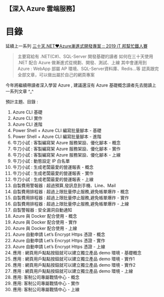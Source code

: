 【深入 Azure 雲端服務】
----

<!--【深入 Azure 雲端服務】30天主題、目錄 -->
# 目錄

延續上一系列  [三十天.NET❤️Azure漸進式開發專案 :: 2019 iT 邦幫忙鐵人賽](https://ithelp.ithome.com.tw/users/20105988/ironman/1622)

> 主要寫給有 .NET(C#)、SQL-Server 開發基礎的讀者
> 如何在三十天使用 .NET 配合 Azure 做漸進式從規劃、開發、測試、上線
> 其中會運用到 Azure : WebApp 部屬 AP 環境、SQL-Server資料庫、Redis...等
> 認真跟完全部文章，可以做出屬於自己的網頁專案

今年將繼續帶讀者深入學習 Azure , 建議還沒有 Azure 基礎概念讀者先去閱讀上一系列文章 ^_^



預計主題、目錄 : 

1. Azure CLI 基礎
2. Azure CLI 實作
3. Azure CLI 進階
4. Power Shell + Azure CLI 編寫批量腳本 - 基礎
5. Power Shell + Azure CLI 編寫批量腳本 - 進階
6. 牛刀小試 : 客製編寫架 Azure 服務架設、優化腳本 - 概念
7. 牛刀小試 : 客製編寫架 Azure 服務架設、優化腳本 - 實作
8. 牛刀小試 : 客製編寫架 Azure 服務架設、優化腳本 - 上線
9. 牛刀小試 : 動態設定 IP 白名單
10. 牛刀小試 : 生成老闆最愛的營運報表 - 概念
11. 牛刀小試 : 生成老闆最愛的營運報表 - 實作
12. 牛刀小試 : 生成老闆最愛的營運報表 - 上線
13. 自製費用警報器 : 超過預算,發訊息到手機、Line、Mail
14. 自製費用排程器 : 超過上限批量停止服務,避免帳單爆炸 - 概念
15. 自製費用排程器 : 超過上限批量停止服務,避免帳單爆炸 - 實作
16. 自製費用排程器 : 超過上限批量停止服務,避免帳單爆炸 - 上線
17. 自製警報器 : 安全漏洞自動通知
18. Azure 與 Docker 配合使用 - 概念
19. Azure 與 Docker 配合使用 - 實作
20. Azure 與 Docker 配合使用 - 上線
21. Azure 自動申請 Let’s Encrypt Https 憑證 - 概念
22. Azure 自動申請 Let’s Encrypt Https 憑證 - 實作
23. Azure 自動申請 Let’s Encrypt Https 憑證 - 上線
24. 應用 : 網頁用戶點點按鈕就可以建立獨立產品 demo 環境 - 基礎概念
25. 應用 : 網頁用戶點點按鈕就可以建立獨立產品 demo 環境 - 實作1
26. 應用 : 網頁用戶點點按鈕就可以建立獨立產品 demo 環境 - 實作2
27. 應用 : 網頁用戶點點按鈕就可以建立獨立產品 demo 環境 - 上線
28. 應用: 客制公司專屬戰情中心 - 概念
29. 應用: 客制公司專屬戰情中心 - 實作
30. 應用: 客制公司專屬戰情中心 - 上線
